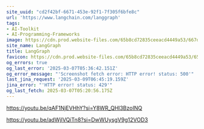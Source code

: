 ```yaml
---
site_uuid: "cd2f42bf-6671-453e-92f1-7f305f6bfe8c"
url: 'https://www.langchain.com/langgraph'
tags:
- AI-Toolkit
- AI-Programming-Frameworks
image: https://cdn.prod.website-files.com/65b8cd72835ceeacd4449a53/667d6c8272e5cfd84e5d11f4_LangGraph%20open%20graph-3.webp
site_name: LangGraph
title: LangGraph
favicon: https://cdn.prod.website-files.com/65b8cd72835ceeacd4449a53/65c50ca4352352dd6a747e69_favicon.png
og_errors: true
og_last_error: '2025-03-07T05:36:42.151Z'
og_error_message: "'Screenshot fetch error: HTTP error! status: 500'"
last_jina_request: '2025-03-09T06:45:19.159Z'
jina_error: "'HTTP error! status: 429'"
og_last_fetch: 2025-03-07T05:20:56.175Z
---
```


https://youtu.be/qAF1NjEVHhY?si=Y8WR_QHl3BzoINQ

https://youtu.be/adWjIVQiTn8?si=DwWUysgV9g12VOD3
